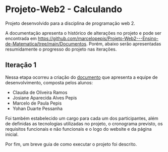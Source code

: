 # Projeto-Web2 - Calculando

Projeto desenvolvido para a disciplina de programação web 2.  

A documentação apresenta o histórico de alterações no projeto e pode ser encontrada em <https://github.com/marcelopepis/Projeto-Web2---Ensino-de-Matematica/tree/main/Documentos>. Porém, abaixo serão apresentadas resumidamente o progresso do projeto nas iterações.

## Iteração 1

Nessa etapa ocorreu a criação do [documento](https://github.com/marcelopepis/Projeto-Web2---Ensino-de-Matematica/blob/main/Documentos/Projeto%20Calculando%20-%20Ciclo%201.docx "Documento 1") que apresenta a equipe de desenvolvimento, composta pelos alunos:

- Claudia de Oliveira Ramos
- Josiane Aparecida Alves Pepis
- Marcelo de Paula Pepis
- Yohan Duarte Pessanha  

Foi também estabelecido um cargo para cada um dos participantes, além de definidas as tecnologias utilizadas no projeto, o cronograma previsto, os requisitos funcionais e não funcionais e o logo do website e da página inicial.  

Por fim, um breve guia de como executar o projeto foi descrito.


























